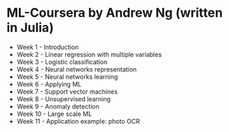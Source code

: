 # ML-Coursera by Andrew Ng (written in Julia)

* Week 1 - Introduction
* Week 2 - Linear regression with multiple variables
* Week 3 - Logistic classification
* Week 4 - Neural networks representation
* Week 5 - Neural networks learning
* Week 6 - Applying ML
* Week 7 - Support vector machines
* Week 8 - Unsupervised learning
* Week 9 - Anomaly detection
* Week 10 - Large scale ML
* Week 11 - Application example: photo OCR

